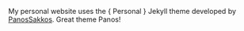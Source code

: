 My personal website uses the { Personal } Jekyll theme developed by [PanosSakkos](https://github.com/panossakkos/personal-jekyll-theme).  Great theme Panos!